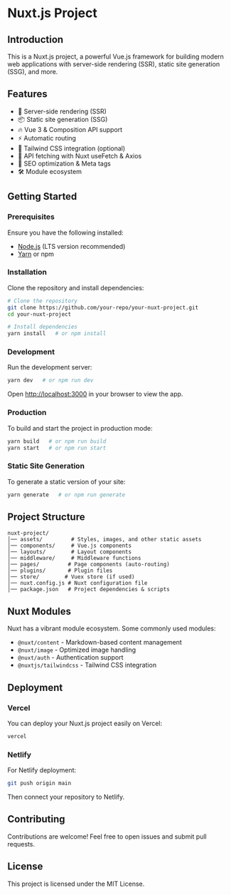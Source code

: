 # Nuxt.js Project

## Introduction
This is a Nuxt.js project, a powerful Vue.js framework for building modern web applications with server-side rendering (SSR), static site generation (SSG), and more.

## Features
- 🚀 Server-side rendering (SSR)
- 📦 Static site generation (SSG)
- 🔥 Vue 3 & Composition API support
- ⚡ Automatic routing
- 🎨 Tailwind CSS integration (optional)
- 📡 API fetching with Nuxt useFetch & Axios
- 🔐 SEO optimization & Meta tags
- 🛠️ Module ecosystem

## Getting Started
### Prerequisites
Ensure you have the following installed:
- [Node.js](https://nodejs.org/) (LTS version recommended)
- [Yarn](https://yarnpkg.com/) or npm

### Installation
Clone the repository and install dependencies:
```sh
# Clone the repository
git clone https://github.com/your-repo/your-nuxt-project.git
cd your-nuxt-project

# Install dependencies
yarn install   # or npm install
```

### Development
Run the development server:
```sh
yarn dev   # or npm run dev
```
Open [http://localhost:3000](http://localhost:3000) in your browser to view the app.

### Production
To build and start the project in production mode:
```sh
yarn build   # or npm run build
yarn start   # or npm run start
```

### Static Site Generation
To generate a static version of your site:
```sh
yarn generate   # or npm run generate
```

## Project Structure
```
nuxt-project/
│── assets/         # Styles, images, and other static assets
│── components/     # Vue.js components
│── layouts/        # Layout components
│── middleware/     # Middleware functions
│── pages/         # Page components (auto-routing)
│── plugins/       # Plugin files
│── store/        # Vuex store (if used)
│── nuxt.config.js # Nuxt configuration file
│── package.json   # Project dependencies & scripts
```

## Nuxt Modules
Nuxt has a vibrant module ecosystem. Some commonly used modules:
- `@nuxt/content` - Markdown-based content management
- `@nuxt/image` - Optimized image handling
- `@nuxt/auth` - Authentication support
- `@nuxtjs/tailwindcss` - Tailwind CSS integration

## Deployment
### Vercel
You can deploy your Nuxt.js project easily on Vercel:
```sh
vercel
```

### Netlify
For Netlify deployment:
```sh
git push origin main
```
Then connect your repository to Netlify.

## Contributing
Contributions are welcome! Feel free to open issues and submit pull requests.

## License
This project is licensed under the MIT License.

